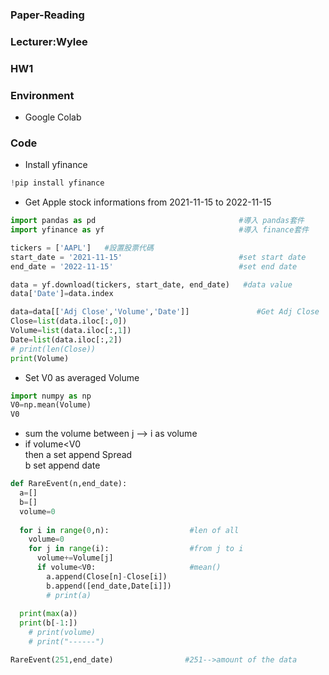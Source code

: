 ### Paper-Reading
### Lecturer:Wylee
### HW1

### Environment
- Google Colab


### Code
- Install yfinance
```python
!pip install yfinance
```

- Get Apple stock informations from  2021-11-15 to 2022-11-15
```python
import pandas as pd                                #導入 pandas套件
import yfinance as yf                              #導入 finance套件

tickers = ['AAPL']   #設置股票代碼
start_date = '2021-11-15'                          #set start date
end_date = '2022-11-15'                            #set end date

data = yf.download(tickers, start_date, end_date)   #data value
data['Date']=data.index

data=data[['Adj Close','Volume','Date']]               #Get Adj Close
Close=list(data.iloc[:,0])
Volume=list(data.iloc[:,1])
Date=list(data.iloc[:,2])
# print(len(Close))
print(Volume)
```
- Set V0 as averaged Volume
```python
import numpy as np
V0=np.mean(Volume)
V0
```

- sum the volume between j --> i as volume 
- if volume<V0 <br/>
then a set append Spread <br/>
b set append date
```python
def RareEvent(n,end_date):
  a=[]
  b=[]
  volume=0
  
  for i in range(0,n):                  #len of all
    volume=0
    for j in range(i):                  #from j to i
      volume+=Volume[j]
      if volume<V0:                     #mean()
        a.append(Close[n]-Close[i])
        b.append([end_date,Date[i]])
        # print(a)
        
  print(max(a))
  print(b[-1:])
    # print(volume)
    # print("------")

RareEvent(251,end_date)                #251-->amount of the data
```
